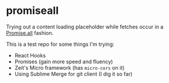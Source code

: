 # promiseall

Trying out a content loading placeholder while fetches occur in a [Promise.all](https://developer.mozilla.org/en-US/docs/Web/JavaScript/Reference/Global_Objects/Promise/all) fashion. 


This is a test repo for some things I'm trying:
* React Hooks
* Promises (gain more speed and fluency)
* Zeit's Micro framework (has `micro-cors` on it)
* Using Sublime Merge for git client (I dig it so far)
